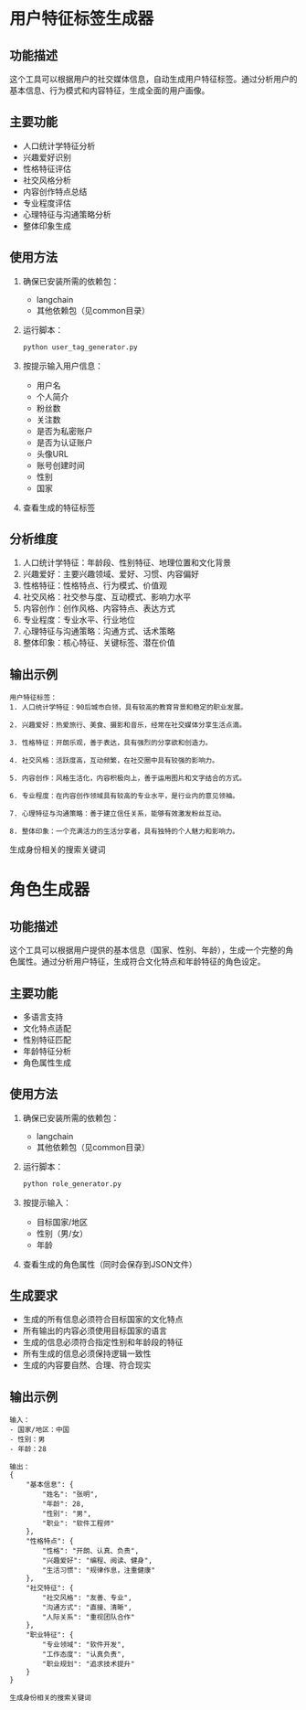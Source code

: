# 用户特征标签生成器

## 功能描述
这个工具可以根据用户的社交媒体信息，自动生成用户特征标签。通过分析用户的基本信息、行为模式和内容特征，生成全面的用户画像。

## 主要功能
- 人口统计学特征分析
- 兴趣爱好识别
- 性格特征评估
- 社交风格分析
- 内容创作特点总结
- 专业程度评估
- 心理特征与沟通策略分析
- 整体印象生成

## 使用方法
1. 确保已安装所需的依赖包：
   - langchain
   - 其他依赖包（见common目录）

2. 运行脚本：
   ```bash
   python user_tag_generator.py
   ```

3. 按提示输入用户信息：
   - 用户名
   - 个人简介
   - 粉丝数
   - 关注数
   - 是否为私密账户
   - 是否为认证账户
   - 头像URL
   - 账号创建时间
   - 性别
   - 国家

4. 查看生成的特征标签

## 分析维度
1. 人口统计学特征：年龄段、性别特征、地理位置和文化背景
2. 兴趣爱好：主要兴趣领域、爱好、习惯、内容偏好
3. 性格特征：性格特点、行为模式、价值观
4. 社交风格：社交参与度、互动模式、影响力水平
5. 内容创作：创作风格、内容特点、表达方式
6. 专业程度：专业水平、行业地位
7. 心理特征与沟通策略：沟通方式、话术策略
8. 整体印象：核心特征、关键标签、潜在价值

## 输出示例
```
用户特征标签：
1. 人口统计学特征：90后城市白领，具有较高的教育背景和稳定的职业发展。

2. 兴趣爱好：热爱旅行、美食、摄影和音乐，经常在社交媒体分享生活点滴。

3. 性格特征：开朗乐观，善于表达，具有强烈的分享欲和创造力。

4. 社交风格：活跃度高，互动频繁，在社交圈中具有较强的影响力。

5. 内容创作：风格生活化，内容积极向上，善于运用图片和文字结合的方式。

6. 专业程度：在内容创作领域具有较高的专业水平，是行业内的意见领袖。

7. 心理特征与沟通策略：善于建立信任关系，能够有效激发粉丝互动。

8. 整体印象：一个充满活力的生活分享者，具有独特的个人魅力和影响力。
``` 



生成身份相关的搜索关键词



# 角色生成器

## 功能描述
这个工具可以根据用户提供的基本信息（国家、性别、年龄），生成一个完整的角色属性。通过分析用户特征，生成符合文化特点和年龄特征的角色设定。

## 主要功能
- 多语言支持
- 文化特点适配
- 性别特征匹配
- 年龄特征分析
- 角色属性生成

## 使用方法
1. 确保已安装所需的依赖包：
   - langchain
   - 其他依赖包（见common目录）

2. 运行脚本：
   ```bash
   python role_generator.py
   ```

3. 按提示输入：
   - 目标国家/地区
   - 性别（男/女）
   - 年龄

4. 查看生成的角色属性（同时会保存到JSON文件）

## 生成要求
- 生成的所有信息必须符合目标国家的文化特点
- 所有输出的内容必须使用目标国家的语言
- 生成的信息必须符合指定性别和年龄段的特征
- 所有生成的信息必须保持逻辑一致性
- 生成的内容要自然、合理、符合现实

## 输出示例
```
输入：
- 国家/地区：中国
- 性别：男
- 年龄：28

输出：
{
    "基本信息": {
        "姓名": "张明",
        "年龄": 28,
        "性别": "男",
        "职业": "软件工程师"
    },
    "性格特点": {
        "性格": "开朗、认真、负责",
        "兴趣爱好": "编程、阅读、健身",
        "生活习惯": "规律作息，注重健康"
    },
    "社交特征": {
        "社交风格": "友善、专业",
        "沟通方式": "直接、清晰",
        "人际关系": "重视团队合作"
    },
    "职业特征": {
        "专业领域": "软件开发",
        "工作态度": "认真负责",
        "职业规划": "追求技术提升"
    }
} 

生成身份相关的搜索关键词